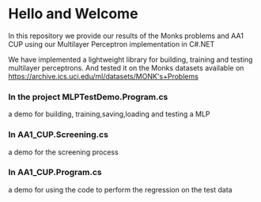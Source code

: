 # Hello and Welcome
In this repository we provide our results of the Monks problems and AA1 CUP  using our Multilayer Perceptron implementation in C#.NET

We have implemented a lightweight library for building, training and testing multilayer perceptrons. And tested it on the Monks datasets available on https://archive.ics.uci.edu/ml/datasets/MONK's+Problems


### In the project MLPTestDemo.Program.cs
a demo for building, training,saving,loading and testing a MLP
### In AA1_CUP.Screening.cs
a demo for the screening process
### In AA1_CUP.Program.cs
a demo for using the code to perform the regression on the test data

